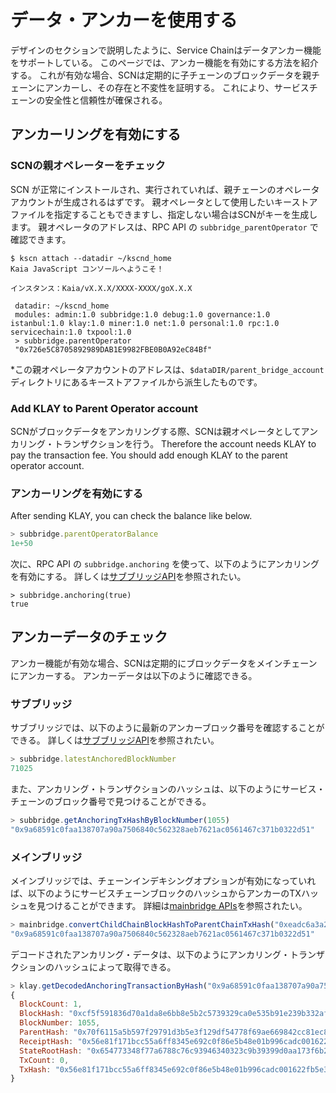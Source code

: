 # データ・アンカーを使用する

デザインのセクションで説明したように、Service Chainはデータアンカー機能をサポートしている。
このページでは、アンカー機能を有効にする方法を紹介する。
これが有効な場合、SCNは定期的に子チェーンのブロックデータを親チェーンにアンカーし、その存在と不変性を証明する。
これにより、サービスチェーンの安全性と信頼性が確保される。

## アンカーリングを有効にする<a id="enable-anchoring"></a>

### SCNの親オペレーターをチェック<a id="check-parent-operator-of-scn"></a>

SCN が正常にインストールされ、実行されていれば、親チェーンのオペレータアカウントが生成されるはずです。
親オペレータとして使用したいキーストアファイルを指定することもできますし、指定しない場合はSCNがキーを生成します。
親オペレータのアドレスは、RPC API の `subbridge_parentOperator` で確認できます。

```
$ kscn attach --datadir ~/kscnd_home
Kaia JavaScript コンソールへようこそ！

インスタンス：Kaia/vX.X.X/XXXX-XXXX/goX.X.X

 datadir: ~/kscnd_home
 modules: admin:1.0 subbridge:1.0 debug:1.0 governance:1.0 istanbul:1.0 klay:1.0 miner:1.0 net:1.0 personal:1.0 rpc:1.0 servicechain:1.0 txpool:1.0
 > subbridge.parentOperator
 "0x726e5C8705892989DAB1E9982FBE0B0A92eC84Bf"

```

\*この親オペレータアカウントのアドレスは、`$dataDIR/parent_bridge_account` ディレクトリにあるキーストアファイルから派生したものです。

### Add KLAY to Parent Operator account<a id="add-klay-to-parent-operator-account"></a>

SCNがブロックデータをアンカリングする際、SCNは親オペレータとしてアンカリング・トランザクションを行う。
Therefore the account needs KLAY to pay the transaction fee. You should add enough KLAY to the parent operator account.

### アンカーリングを有効にする<a id="enable-anchoring"></a>

After sending KLAY, you can check the balance like below.

```javascript
> subbridge.parentOperatorBalance
1e+50
```

次に、RPC API の `subbridge.anchoring` を使って、以下のようにアンカリングを有効にする。
詳しくは[サブブリッジAPI](../../../references/json-rpc/subbridge/anchoring)を参照されたい。

```
> subbridge.anchoring(true)
true
```

## アンカーデータのチェック<a id="check-anchoring-data"></a>

アンカー機能が有効な場合、SCNは定期的にブロックデータをメインチェーンにアンカーする。
アンカーデータは以下のように確認できる。

### サブブリッジ<a id="sub-bridge"></a>

サブブリッジでは、以下のように最新のアンカーブロック番号を確認することができる。
詳しくは[サブブリッジAPI](../../../references/json-rpc/subbridge/latest-anchored-block-number)を参照されたい。

```javascript
> subbridge.latestAnchoredBlockNumber
71025
```

また、アンカリング・トランザクションのハッシュは、以下のようにサービス・チェーンのブロック番号で見つけることができる。

```javascript
> subbridge.getAnchoringTxHashByBlockNumber(1055)
"0x9a68591c0faa138707a90a7506840c562328aeb7621ac0561467c371b0322d51"
```

### メインブリッジ<a id="sub-bridge"></a>

メインブリッジでは、チェーンインデキシングオプションが有効になっていれば、以下のようにサービスチェーンブロックのハッシュからアンカーのTXハッシュを見つけることができます。
詳細は[mainbridge APIs](../../../references/json-rpc/mainbridge/convert-child-chain-block-hash-to-parent-chain-tx-hash)を参照されたい。

```javascript
> mainbridge.convertChildChainBlockHashToParentChainTxHash("0xeadc6a3a29a20c13824b5df1ba05cca1ed248d046382a4f2792aac8a6e0d1880")
"0x9a68591c0faa138707a90a7506840c562328aeb7621ac0561467c371b0322d51"
```

デコードされたアンカリング・データは、以下のようにアンカリング・トランザクションのハッシュによって取得できる。

```javascript
> klay.getDecodedAnchoringTransactionByHash("0x9a68591c0faa138707a90a7506840c562328aeb7621ac0561467c371b0322d51")
{
  BlockCount: 1,
  BlockHash: "0xcf5f591836d70a1da8e6bb8e5b2c5739329ca0e535b91e239b332af2e1b7f1f4",
  BlockNumber: 1055,
  ParentHash: "0x70f6115a5b597f29791d3b5e3f129df54778f69ae669842cc81ec8c432fee37c",
  ReceiptHash: "0x56e81f171bcc55a6ff8345e692c0f86e5b48e01b996cadc001622fb5e363b421",
  StateRootHash: "0x654773348f77a6788c76c93946340323c9b39399d0aa173f6b23fe082848d056",
  TxCount: 0,
  TxHash: "0x56e81f171bcc55a6ff8345e692c0f86e5b48e01b996cadc001622fb5e363b421"
}
```

